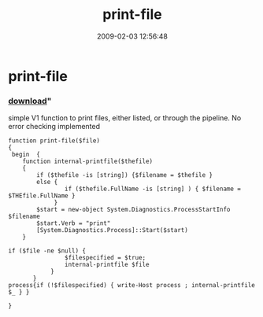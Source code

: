 ﻿---
pid:            843
parent:         0
children:       
poster:         karl prosser
title:          print-file
date:           2009-02-03 12:56:48
format:         posh
---

# print-file

### [download](843.ps1)"

simple V1 function to print files, either listed, or through the pipeline. No error checking implemented

```posh
function print-file($file)
{
 begin  {               
    function internal-printfile($thefile)
    {    
        if ($thefile -is [string]) {$filename = $thefile } 
        else { 
                if ($thefile.FullName -is [string] ) { $filename = $THEfile.FullName } 
             }   
        $start = new-object System.Diagnostics.ProcessStartInfo $filename
        $start.Verb = "print"
        [System.Diagnostics.Process]::Start($start)                     
    }
    
if ($file -ne $null) {
                $filespecified = $true;
                internal-printfile $file
            }
       }     
process{if (!$filespecified) { write-Host process ; internal-printfile $_ } }

}
```
